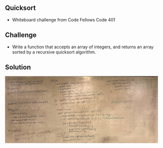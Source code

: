 ## Quicksort
- Whiteboard challenge from Code Fellows Code 401

## Challenge
- Write a function that accepts an array of integers, and returns an array sorted by a recursive quicksort algorithm.

## Solution
![](./assets/quicksort.jpg)